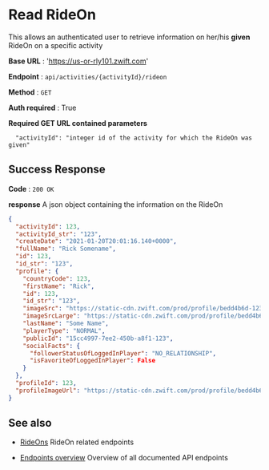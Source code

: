 # Read RideOn

This allows an authenticated user to retrieve information on her/his **given** RideOn on a specific activity

**Base URL** : 'https://us-or-rly101.zwift.com'

**Endpoint** : `api/activities/{activityId}/rideon`
 
**Method** : `GET`

**Auth required** : True

**Required GET URL contained parameters**

```
  "activityId": "integer id of the activity for which the RideOn was given"
```

## Success Response

**Code** : `200 OK`

**response**
A json object containing the information on the RideOn

```json
{
  "activityId": 123,
  "activityId_str": "123",
  "createDate": "2021-01-20T20:01:16.140+0000",
  "fullName": "Rick Somename",
  "id": 123,
  "id_str": "123",
  "profile": {
    "countryCode": 123,
    "firstName": "Rick",
    "id": 123,
    "id_str": "123",
    "imageSrc": "https://static-cdn.zwift.com/prod/profile/bedd4b6d-123",
    "imageSrcLarge": "https://static-cdn.zwift.com/prod/profile/bedd4b6d-123",
    "lastName": "Some Name",
    "playerType": "NORMAL",
    "publicId": "15cc4997-7ee2-450b-a8f1-123",
    "socialFacts": {
      "followerStatusOfLoggedInPlayer": "NO_RELATIONSHIP",
      "isFavoriteOfLoggedInPlayer": False
    }
  },
  "profileId": 123,
  "profileImageUrl": "https://static-cdn.zwift.com/prod/profile/bedd4b6d-123"
}
```

## See also

- [RideOns](https://github.com/strukturunion-mmw/zwift-api-documentation/blob/main/README.md#rideons) RideOn related endpoints

- [Endpoints overview](https://github.com/strukturunion-mmw/zwift-api-documentation/blob/main/README.md#known-endpoints) Overview of all documented API endpoints
